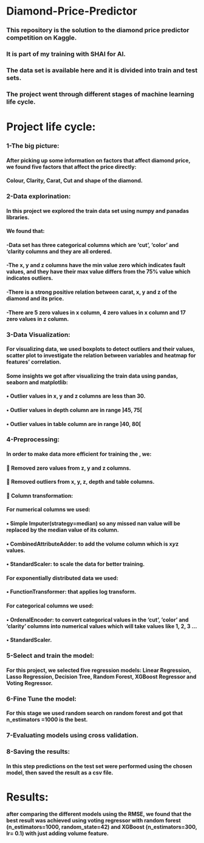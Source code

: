 # Diamond-Price-Predictor
### This repository is the solution to the diamond price predictor competition on Kaggle.

### It is part of my training with SHAI for AI.

### The data set is available here and it is divided into train and test sets.

### The project went through different stages of machine learning life cycle.

# Project life cycle:
### 1-The big picture:
#### After picking up some information on factors that affect diamond price, we found five factors that affect the price directly:
#### Colour, Clarity, Carat, Cut and shape of the diamond.
### 2-Data explorination:
#### In this project we explored the train data set using numpy and panadas libraries.
#### We found that:
#### -Data set has three categorical columns which are ‘cut’, ‘color’ and ‘clarity columns and they are all ordered.
#### -The x, y and z columns have the min value zero which indicates fault values, and they have their max value differs from the 75% value which indicates outliers.
#### -There is a strong positive relation between carat, x, y and z of the diamond and its price.
#### -There are 5 zero values in x column, 4 zero values in x column and 17 zero values in z column.
### 3-Data Visualization:
#### For visualizing data, we used boxplots to detect outliers and their values, scatter plot to investigate the relation between variables and heatmap for features’ correlation.
#### Some insights we got after visualizing the train data using pandas, seaborn and matplotlib:
#### •	Outlier values in x, y and z columns are less than 30.
#### •	Outlier values in depth column are in range ]45, 75[
#### •	Outlier values in table column are in range ]40, 80[
### 4-Preprocessing:
#### In order to make data more efficient for training the , we:
#### 	Removed zero values from z, y and z columns.
#### 	Removed outliers from x, y, z, depth and table columns.
#### 	Column transformation:
#### For numerical columns we used:
#### •	Simple Imputer(strategy=median) so any missed nan value will be replaced by the median value of its column.
#### •	CombinedAttributeAdder: to add the volume column which is x*y*z values.
#### •	StandardScaler: to scale the data for better training.
#### For exponentially distributed data we used:
#### •	FunctionTransformer: that applies log transform.
#### For categorical columns we used:
#### •	OrdenalEncoder: to convert categorical values in the ‘cut’, ’color’ and ‘clarity’ columns into numerical values which will take values like 1, 2, 3 …
#### •	StandardScaler.
### 5-Select and train the model:
#### For this project, we selected five regression models: Linear Regression, Lasso Regression, Decision Tree, Random Forest, XGBoost Regressor and Voting Regressor.
### 6-Fine Tune the model:
#### For this stage we used random search on random forest and got that n_estimators =1000 is the best.
### 7-Evaluating models using cross validation.
### 8-Saving the results:
#### In this step predictions on the test set were performed using the chosen model, then saved the result as a csv file.
# Results:
#### after comparing the different models using the RMSE, we found that the best result was achieved using voting regressor with random forest (n_estimators=1000, random_state=42) and XGBoost (n_estimators=300, lr= 0.1) with just adding volume feature.

